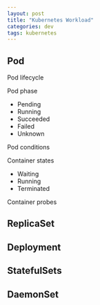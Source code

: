 ```yaml
---
layout: post
title: "Kubernetes Workload"
categories: dev
tags: kubernetes
---
```


## Pod

Pod lifecycle

Pod phase
- Pending
- Running
- Succeeded
- Failed
- Unknown

Pod conditions

Container states
- Waiting
- Running
- Terminated

Container probes

## ReplicaSet

## Deployment

## StatefulSets

## DaemonSet

  

